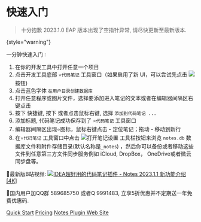 # 快速入门
[//]: # (<excerpt>Setup and Use Notes in One Minutes.</excerpt>)

> 十分抱歉 2023.1.0 EAP 版本出现了空指针异常, 请尽快更新至最新版本.

{style="warning"}

一分钟快速入门
:
1. 在你的开发工具中打开任意一个项目
2. 点击开发工具底部 `⭐代码笔记` 工具窗口（如果启用了新 UI，可以尝试先点击 ![](moreHorizontal@20x20.svg) 按钮)
3. 点击蓝色字体 `在用户目录创建数据库`
4. 打开任意程序或图片文件，选择要添加进入笔记的文本或者在编辑器间隔区右键点击
5. 按下 <shortcut key="$AddNotes" />快捷键,  按下 <shortcut key="ShowIntentionActions" /> 或者点击鼠标右键, 选择 `添加到代码笔记 ...`
6. 添加标题, 代码笔记成功保存到了 `⭐代码笔记` 工具窗口
7. 编辑器间隔区出现`⭐`图标，鼠标右键点击 - 定位笔记；拖动 - 移动到新行
8. 在`⭐代码笔记` 工具窗口中点击 <control>![](settings.svg)打开笔记设置</control> 工具栏按钮来浏览 `notes.db` 数据库文件和附件存储目录(默认名称是`_notes`)
   ，然后你可以备份或者移动这些文件到任意第三方文件同步服务例如 iCloud, DropBox， OneDrive或者微云同步盘等。

🎦最新版B站视频:
![](video-capture.svg)<a href="https://www.bilibili.com/video/BV1Fo4y1v7bQ/">IDEA超好用的代码笔记插件 - Notes 2023.1.1 新功能介绍 [4K]</a>

🌟国内用户加QQ群 589685750 或者Q 9991483, 立享5折优惠并不定期送一年免费优惠码.

<seealso style="cards">
       <category ref="how-to">
           <a href="Quick-Start.md">Quick Start</a>
           <a href="Pricing.md" >Pricing</a>
       </category>
       <category ref="ext">
           <a href="https://plugins.jetbrains.com/plugin/17501-notes/" summary="代码笔记插件网站">Notes Plugin Web Site</a>
       </category>
</seealso>

[//]: # (English: []&#40;Quick-Start.md&#41;)